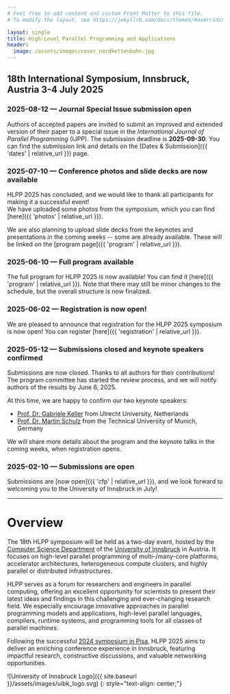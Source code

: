 ```yaml
---
# Feel free to add content and custom Front Matter to this file.
# To modify the layout, see https://jekyllrb.com/docs/themes/#overriding-theme-defaults

layout: single
title: High-Level Parallel Programming and Applications
header:
  image: /assets/images/cover_nordkettenbahn.jpg
---
```


## 18th International Symposium, Innsbruck, Austria 3-4 July 2025

### 2025-08-12 — Journal Special Issue submission open
Authors of accepted papers are invited to submit an improved and extended version of their paper to a special issue in the *International Journal of Parallel Programming* (IJPP). The submission deadline is **2025-09-30**.
You can find the submission link and details on the [Dates & Submission]({{ 'dates' | relative_url }}) page.

### 2025-07-10 — Conference photos and slide decks are now available

HLPP 2025 has concluded, and we would like to thank all participants for making it a successful event!  
We have uploaded some photos from the symposium, which you can find [here]({{ 'photos' | relative_url }}).

We are also planning to upload slide decks from the keynotes and presentations in the coming weeks -- some are already available. These will be linked on the [program page]({{ 'program' | relative_url }}).

### 2025-06-10 — Full program available

The full program for HLPP 2025 is now available! You can find it [here]({{ 'program' | relative_url }}).
Note that there may still be minor changes to the schedule, but the overall structure is now finalized.

### 2025-06-02 — Registration is now open!

We are pleased to announce that registration for the HLPP 2025 symposium is now open!
You can register [here]({{ 'registration' | relative_url }}).

### 2025-05-12 — Submissions closed and keynote speakers confirmed

Submissions are now closed. Thanks to all authors for their contributions! The program committee has started the review process, and we will notify authors of the results by June 6, 2025.

At this time, we are happy to confirm our two keynote speakers:
 * [Prof. Dr. Gabriele Keller](https://www.uu.nl/staff/GKKeller) from Utrecht University, Netherlands
 * [Prof. Dr. Martin Schulz](https://www.professoren.tum.de/en/schulz-martin) from the Technical University of Munich, Germany

We will share more details about the program and the keynote talks in the coming weeks, when registration opens.

### 2025-02-10 — Submissions are open

Submissions are [now open]({{ 'cfp' | relative_url }}), and we look forward to welcoming you to the University of Innsbruck in July!

---

# Overview

The 18th HLPP symposium will be held as a two-day event, hosted by the [Computer Science Department](https://www.uibk.ac.at/informatik) of the [University of Innsbruck](https://www.uibk.ac.at) in Austria. It focuses on high-level parallel programming of multi-/many-core platforms, accelerator architectures, heterogeneous compute clusters, and highly parallel or distributed infrastructures.

HLPP serves as a forum for researchers and engineers in parallel computing, offering an excellent opportunity for scientists to present their latest ideas and findings in this challenging and ever-changing research field. We especially encourage innovative approaches in parallel programming models and applications, high-level parallel languages, compilers, runtime systems, and programming tools for all classes of parallel machines.

Following the successful [2024 symposium in Pisa](https://hlpp2024.di.unipi.it/), HLPP 2025 aims to deliver an enriching conference experience in Innsbruck, featuring impactful research, constructive discussions, and valuable networking opportunities.

![University of Innsbruck Logo]({{ site.baseurl }}/assets/images/uibk_logo.svg)
{: style="text-align: center;"}

